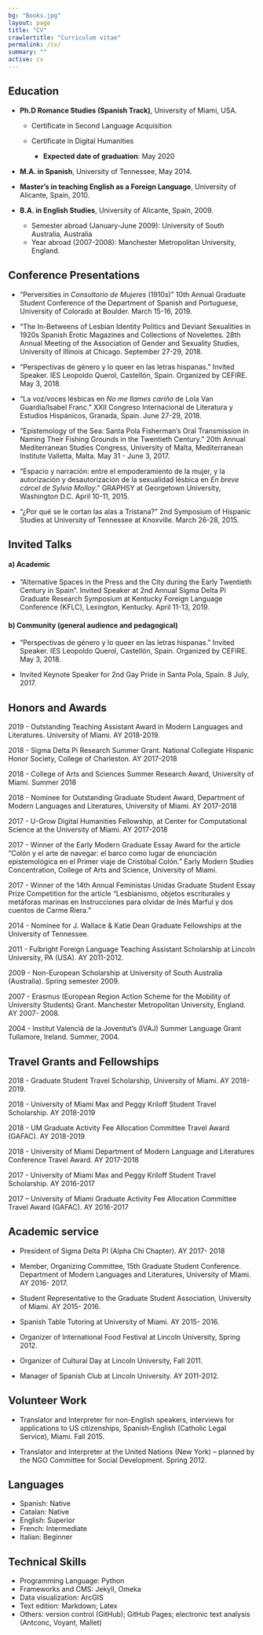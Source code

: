 ```yaml
---
bg: "Books.jpg"
layout: page
title: "CV"
crawlertitle: "Curriculum vitae"
permalink: /cv/
summary: ""
active: cv
---
```



## Education

- **Ph.D Romance Studies (Spanish Track)**, University of Miami, USA.
	* 	Certificate in Second Language Acquisition
	*  Certificate in Digital Humanities
	
		- **Expected date of graduation**: May 2020

- **M.A. in Spanish**, University of Tennessee, May 2014.  

- **Master’s in teaching English as a Foreign Language**, University of Alicante, Spain, 2010.
- **B.A. in English Studies**, University of Alicante, Spain, 2009.
	-    Semester abroad (January-June 2009): University of South Australia, Australia
	- Year abroad (2007-2008): Manchester Metropolitan University, England.

## Conference Presentations

- “Perversities in *Consultorio de Mujeres* (1910s)” 10th Annual Graduate Student Conference of the Department of Spanish and Portuguese, University of Colorado at Boulder. March 15-16, 2019. 

- “The In-Betweens of Lesbian Identity Politics and Deviant Sexualities in 1920s Spanish Erotic Magazines and Collections of Novelettes. 28th Annual Meeting of the Association of Gender and Sexuality Studies, University of Illinois at Chicago. September 27-29, 2018.

- “Perspectivas de género y lo queer en las letras hispanas.” Invited Speaker.  IES Leopoldo Querol, Castellón, Spain. Organized by CEFIRE. May 3, 2018.

- “La voz/voces lésbicas en *No me llames cariño* de Lola Van Guardia/Isabel Franc.” XXII 	Congreso Internacional de Literatura y Estudios Hispánicos, Granada, Spain. June 27-29, 2018.

- “Epistemology of the Sea: Santa Pola Fisherman’s Oral Transmission in Naming Their Fishing 	Grounds in the Twentieth Century.” 20th Annual Mediterranean Studies 	Congress, University of Malta, Mediterranean Institute Valletta, Malta. May 31 - June 3, 2017.

- “Espacio y narración: entre el empoderamiento de la mujer, y la autorización y desautorización de la sexualidad lésbica en *En breve cárcel de Sylvia Molloy*.” GRAPHSY at Georgetown University, Washington D.C. April 10-11, 2015.   

- “¿Por qué se le cortan las alas a Tristana?” 2nd Symposium of Hispanic Studies at University of Tennessee at Knoxville. March 26-28, 2015. 

## Invited Talks

#### a) Academic

- “Alternative Spaces in the Press and the City during the Early Twentieth Century in Spain”. Invited Speaker at 2nd Annual Sigma Delta Pi Graduate Research Symposium at Kentucky Foreign Language Conference (KFLC), Lexington, Kentucky. April 11-13, 2019.

#### b) Community (general audience and pedagogical)

- “Perspectivas de género y lo queer en las letras hispanas.” Invited Speaker. IES Leopoldo Querol, Castellón, Spain. Organized by CEFIRE. May 3, 2018.

- Invited Keynote Speaker for 2nd Gay Pride in Santa Pola, Spain. 8 July, 2017.


  		
## Honors and Awards

2019 - Outstanding Teaching Assistant Award in Modern Languages and Literatures. University of Miami. AY 2018-2019.

2018 - Sigma Delta Pi Research Summer Grant. National Collegiate Hispanic Honor Society, College of Charleston. AY 2017-2018

2018 - College of Arts and Sciences Summer Research Award, University of Miami. Summer 2018

2018 - Nominee for Outstanding Graduate Student Award, Department of Modern Languages and Literatures, University of Miami. AY 2017-2018

2017 - U-Grow Digital Humanities Fellowship, at Center for Computational Science at the University of Miami. AY 2017-2018

2017 - Winner of the Early Modern Graduate Essay Award for the article “Colón y el arte de navegar: el barco como lugar de enunciación epistemológica en el Primer viaje de Cristóbal Colón.” Early Modern Studies Concentration, College of Arts and Science, University of Miami.

2017 - Winner of the 14th Annual Feministas Unidas Graduate Student Essay Prize Competition for the article “Lesbianismo, objetos escriturales y metáforas marinas en Instrucciones para olvidar de Inés Marful y dos cuentos de Carme Riera.”

2014 - Nominee for J. Wallace & Katie Dean Graduate Fellowships at the University of Tennessee.

2011 - Fulbright Foreign Language Teaching Assistant Scholarship at Lincoln University, PA (USA). AY 2011-2012.

2009 - Non-European Scholarship at University of South Australia (Australia). Spring semester 2009.

2007 - Erasmus (European Region Action Scheme for the Mobility of University Students) Grant. Manchester Metropolitan University, England. AY 2007- 2008.

2004 - Institut Valencià de la Joventut’s (IVAJ) Summer Language Grant Tullamore, Ireland. Summer, 2004.



## Travel Grants and Fellowships

2018 - Graduate Student Travel Scholarship, University of Miami. AY 2018-2019.

2018 - University of Miami Max and Peggy Kriloff Student Travel Scholarship. AY 2018-2019

2018 - UM Graduate Activity Fee Allocation Committee Travel Award (GAFAC). AY 2018-2019

2018 - University of Miami Department of Modern Language and Literatures Conference Travel Award. AY 2017-2018

2017 - University of Miami Max and Peggy Kriloff Student Travel Scholarship. AY 2016-2017

2017 – University of Miami Graduate Activity Fee Allocation Committee Travel Award (GAFAC). AY 2016-2017

## Academic service

- President of Sigma Delta PI (Alpha Chi Chapter). AY 2017- 2018

- Member, Organizing Committee, 15th Graduate Student Conference. Department of Modern 	Languages and Literatures, University of Miami. AY 2016- 2017.

- Student Representative to the Graduate Student Association, University of Miami. AY 2015- 	2016. 	

- Spanish Table Tutoring at University of Miami. AY 2015- 2016.

- Organizer of International Food Festival at Lincoln University, Spring 2012.

- Organizer of Cultural Day at Lincoln University, Fall 2011.

- Manager of Spanish Club at Lincoln University. AY 2011-2012.


## Volunteer Work

- Translator and Interpreter for non-English speakers, interviews for applications to US citizenships, Spanish-English (Catholic Legal Service), Miami. Fall 2015.

- Translator and Interpreter at the United Nations (New York) – planned by the NGO Committee for Social Development. Spring 2012.     


## Languages

- Spanish: Native  
- Catalan: Native
- English: Superior
- French: Intermediate
- Italian: Beginner


## Technical Skills
- Programming Language: Python
- Frameworks and CMS: Jekyll, Omeka
- Data visualization: ArcGIS  
- Text edition: Markdown; Latex
- Others: version control (GitHub); GitHub Pages; electronic text analysis (Antconc, Voyant, Mallet)
